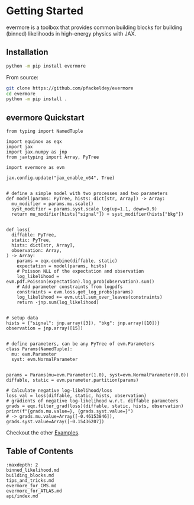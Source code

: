 # Getting Started

evermore is a toolbox that provides common building blocks for building (binned) likelihoods in high-energy physics with JAX.

## Installation

```bash
python -m pip install evermore
```

From source:

```bash
git clone https://github.com/pfackeldey/evermore
cd evermore
python -m pip install .
```


## evermore Quickstart
```{code-block} python
from typing import NamedTuple

import equinox as eqx
import jax
import jax.numpy as jnp
from jaxtyping import Array, PyTree

import evermore as evm

jax.config.update("jax_enable_x64", True)


# define a simple model with two processes and two parameters
def model(params: PyTree, hists: dict[str, Array]) -> Array:
  mu_modifier = params.mu.scale()
  syst_modifier = params.syst.scale_log(up=1.1, down=0.9)
  return mu_modifier(hists["signal"]) + syst_modifier(hists["bkg"])


def loss(
  diffable: PyTree,
  static: PyTree,
  hists: dict[str, Array],
  observation: Array,
) -> Array:
    params = eqx.combine(diffable, static)
    expectation = model(params, hists)
    # Poisson NLL of the expectation and observation
    log_likelihood = evm.pdf.Poisson(expectation).log_prob(observation).sum()
    # Add parameter constraints from logpdfs
    constraints = evm.loss.get_log_probs(params)
    log_likelihood += evm.util.sum_over_leaves(constraints)
    return -jnp.sum(log_likelihood)


# setup data
hists = {"signal": jnp.array([3]), "bkg": jnp.array([10])}
observation = jnp.array([15])


# define parameters, can be any PyTree of evm.Parameters
class Params(NamedTuple):
  mu: evm.Parameter
  syst: evm.NormalParameter


params = Params(mu=evm.Parameter(1.0), syst=evm.NormalParameter(0.0))
diffable, static = evm.parameter.partition(params)

# Calculate negative log-likelihood/loss
loss_val = loss(diffable, static, hists, observation)
# gradients of negative log-likelihood w.r.t. diffable parameters
grads = eqx.filter_grad(loss)(diffable, static, hists, observation)
print(f"{grads.mu.value=}, {grads.syst.value=}")
# -> grads.mu.value=Array([-0.46153846]), grads.syst.value=Array([-0.15436207])
```

Checkout the other [Examples](https://github.com/pfackeldey/evermore/tree/main/examples).

## Table of Contents
```{toctree}
:maxdepth: 2
binned_likelihood.md
building_blocks.md
tips_and_tricks.md
evermore_for_CMS.md
evermore_for_ATLAS.md
api/index.md
```
